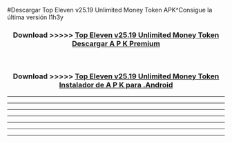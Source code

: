 #Descargar Top Eleven v25.19 Unlimited Money Token  APK^Consigue la última versión l1h3y



<div align="center">
<h3>Download >>>>> <a href="https://es-sites.web.app/?es= Top Eleven v25.19 Unlimited Money Token ">Top Eleven v25.19 Unlimited Money Token  Descargar A P K Premium</a></h3><br>

<h3>Download >>>>> <a href="https://es-sites.web.app/?es= Top Eleven v25.19 Unlimited Money Token ">Top Eleven v25.19 Unlimited Money Token  Instalador de A P K para .Android</a></h3>
</div>


----------------------------------------------------------

----------------------------------------------------------

----------------------------------------------------------

----------------------------------------------------------

----------------------------------------------------------

----------------------------------------------------------

----------------------------------------------------------


